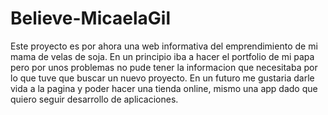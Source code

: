 # Believe-MicaelaGil
Este proyecto es por ahora una web informativa del emprendimiento de mi mama de velas de soja. En un principio iba a hacer el portfolio de mi papa pero por unos problemas no pude tener la informacion que necesitaba por lo que tuve que buscar un nuevo proyecto. En un futuro me gustaria darle vida a la pagina y poder hacer una tienda online, mismo una app dado que quiero seguir desarrollo de aplicaciones. 
